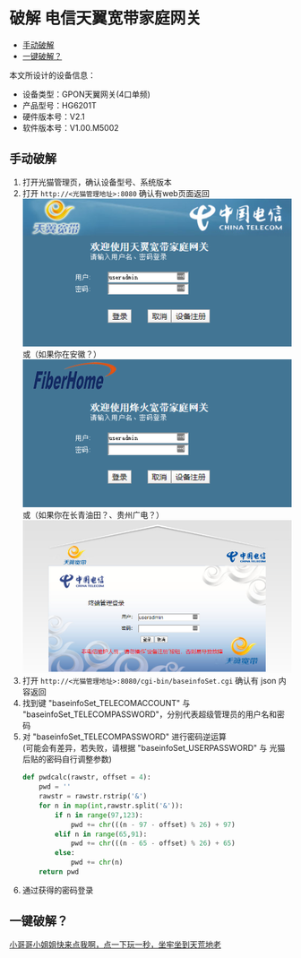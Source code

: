 # 破解 电信天翼宽带家庭网关 <!-- omit in toc -->

- [手动破解](#手动破解)
- [一键破解？](#一键破解)

本文所设计的设备信息：

* 设备类型：GPON天翼网关(4口单频)
* 产品型号：HG6201T
* 硬件版本号：V2.1
* 软件版本号：V1.00.M5002

## 手动破解
1. 打开光猫管理页，确认设备型号、系统版本
2. 打开 `http://<光猫管理地址>:8080` 确认有web页面返回
   ![光猫管理页](../../.gitbook/assets/telecom-8080page.png)  
   或（如果你在安徽？）  
   ![光猫管理页-Anhui](../../.gitbook/assets/telecom-8080page-AnHui.png)  
   或（如果你在长青油田？、贵州广电？）  
   ![光猫管理页-什么鬼](../../.gitbook/assets/telecom-8080page-what.png)  
3. 打开 `http://<光猫管理地址>:8080/cgi-bin/baseinfoSet.cgi` 确认有 json 内容返回
4. 找到键 "baseinfoSet_TELECOMACCOUNT" 与 "baseinfoSet_TELECOMPASSWORD"，分别代表超级管理员的用户名和密码
5. 对 "baseinfoSet_TELECOMPASSWORD" 进行密码逆运算  
   (可能会有差异，若失败，请根据 "baseinfoSet_USERPASSWORD" 与 光猫后贴的密码自行调整参数)
   ```py
   def pwdcalc(rawstr, offset = 4):
       pwd = ''
       rawstr = rawstr.rstrip('&')
       for n in map(int,rawstr.split('&')):
           if n in range(97,123):
               pwd += chr(((n - 97 - offset) % 26) + 97)
           elif n in range(65,91):
               pwd += chr(((n - 65 - offset) % 26) + 65)
           else:
               pwd += chr(n)
       return pwd
   ```
6. 通过获得的密码登录

## 一键破解？
<a href="hack_telecom.py" download target="_blank">小哥哥小姐姐快来点我啊，点一下玩一秒，坐牢坐到天荒地老</a>